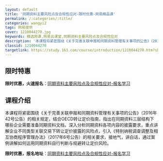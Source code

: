 ```yaml
---
layout: default
title: '同期资料主要风险点及合规性应对-限时优惠-网易精品课'
permalink: /:categories/:title/
categories: wangyi2
tags: 网易提供
cover: 1210044270.jpg
keywords: 精选网课,网易云课堂,同期资料主要风险点及合规性应对
description: '本课程将紧密围绕《关于完善关联申报和同期资料管理有关事项的公告》（2016年42号公告）的相关规定，结合OECD转让定价'
classid: 1210044270
targetlink: https://study.163.com/course/introduction/1210044270.htm?share=1&shareId=1025206652&utm_campaign=share&utm_medium=iphoneShare&utm_source=&utm_u=1025206652
---
```


## 限时特惠

**限时优惠，火速报名**：[同期资料主要风险点及合规性应对-报名学习](https://study.163.com/course/introduction/1210044270.htm?share=1&shareId=1025206652&utm_campaign=share&utm_medium=iphoneShare&utm_source=&utm_u=1025206652)

## 课程介绍

本课程将紧密围绕《关于完善关联申报和同期资料管理有关事项的公告》（2016年42号公告）的相关规定，结合OECD转让定价指南，指出在同期资料三层结构下哪些企业需要准备同期资料文档，深入分析同期资料各项内容的披露要求，重点讲解企业不同类型关联交易下转让定价披露的风险点，引入《特别纳税调查调整及相互协商程序管理办法》（2017年6号公告）的相关要求，接地气，讲白话，通过案例讲解如何运用同期资料自行判断与规避转让定价风险。

**限时优惠，报名地址**：[同期资料主要风险点及合规性应对-报名学习](https://study.163.com/course/introduction/1210044270.htm?share=1&shareId=1025206652&utm_campaign=share&utm_medium=iphoneShare&utm_source=&utm_u=1025206652)

